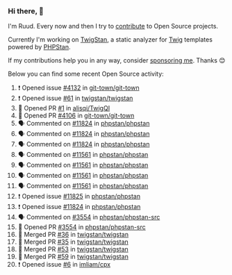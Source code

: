 ### Hi there, 👋

I'm Ruud. Every now and then I try to [contribute](https://github.com/pulls?q=+is%3Apr+author%3Aruudk+archived%3Afalse+is%3Apublic+) to Open Source projects.

Currently I'm working on [TwigStan](https://github.com/twigstan), a static analyzer for [Twig](https://twig.symfony.com/) templates powered by [PHPStan](https://phpstan.org/).

If my contributions help you in any way, consider [sponsoring me](https://github.com/sponsors/ruudk). Thanks 😊

Below you can find some recent Open Source activity:

<!--START_SECTION:activity-->
1. ❗ Opened issue [#4132](https://github.com/git-town/git-town/issues/4132) in [git-town/git-town](https://github.com/git-town/git-town)
2. ❗ Opened issue [#61](https://github.com/twigstan/twigstan/issues/61) in [twigstan/twigstan](https://github.com/twigstan/twigstan)
3. 💪 Opened PR [#1](https://github.com/alisqi/TwigQI/pull/1) in [alisqi/TwigQI](https://github.com/alisqi/TwigQI)
4. 💪 Opened PR [#4106](https://github.com/git-town/git-town/pull/4106) in [git-town/git-town](https://github.com/git-town/git-town)
5. 🗣 Commented on [#11824](https://github.com/phpstan/phpstan/issues/11824#issuecomment-2404797108) in [phpstan/phpstan](https://github.com/phpstan/phpstan)
6. 🗣 Commented on [#11824](https://github.com/phpstan/phpstan/issues/11824#issuecomment-2404356863) in [phpstan/phpstan](https://github.com/phpstan/phpstan)
7. 🗣 Commented on [#11824](https://github.com/phpstan/phpstan/issues/11824#issuecomment-2404271737) in [phpstan/phpstan](https://github.com/phpstan/phpstan)
8. 🗣 Commented on [#11561](https://github.com/phpstan/phpstan/issues/11561#issuecomment-2404269804) in [phpstan/phpstan](https://github.com/phpstan/phpstan)
9. 🗣 Commented on [#11561](https://github.com/phpstan/phpstan/issues/11561#issuecomment-2404210752) in [phpstan/phpstan](https://github.com/phpstan/phpstan)
10. 🗣 Commented on [#11561](https://github.com/phpstan/phpstan/issues/11561#issuecomment-2404163223) in [phpstan/phpstan](https://github.com/phpstan/phpstan)
11. 🗣 Commented on [#11561](https://github.com/phpstan/phpstan/issues/11561#issuecomment-2402926282) in [phpstan/phpstan](https://github.com/phpstan/phpstan)
12. ❗ Opened issue [#11825](https://github.com/phpstan/phpstan/issues/11825) in [phpstan/phpstan](https://github.com/phpstan/phpstan)
13. ❗ Opened issue [#11824](https://github.com/phpstan/phpstan/issues/11824) in [phpstan/phpstan](https://github.com/phpstan/phpstan)
14. 🗣 Commented on [#3554](https://github.com/phpstan/phpstan-src/pull/3554#issuecomment-2400459208) in [phpstan/phpstan-src](https://github.com/phpstan/phpstan-src)
15. 💪 Opened PR [#3554](https://github.com/phpstan/phpstan-src/pull/3554) in [phpstan/phpstan-src](https://github.com/phpstan/phpstan-src)
16. 🎉 Merged PR [#36](https://github.com/twigstan/twigstan/pull/36) in [twigstan/twigstan](https://github.com/twigstan/twigstan)
17. 🎉 Merged PR [#35](https://github.com/twigstan/twigstan/pull/35) in [twigstan/twigstan](https://github.com/twigstan/twigstan)
18. 🎉 Merged PR [#53](https://github.com/twigstan/twigstan/pull/53) in [twigstan/twigstan](https://github.com/twigstan/twigstan)
19. 🎉 Merged PR [#59](https://github.com/twigstan/twigstan/pull/59) in [twigstan/twigstan](https://github.com/twigstan/twigstan)
20. ❗ Opened issue [#6](https://github.com/imliam/cpx/issues/6) in [imliam/cpx](https://github.com/imliam/cpx)
<!--END_SECTION:activity-->
